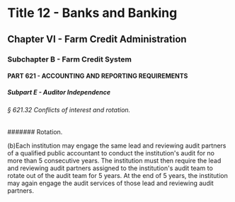 
# Title 12 - Banks and Banking
## Chapter VI - Farm Credit Administration
### Subchapter B - Farm Credit System
#### PART 621 - ACCOUNTING AND REPORTING REQUIREMENTS
##### Subpart E - Auditor Independence
###### § 621.32 Conflicts of interest and rotation.
####### Rotation.

(b)Each institution may engage the same lead and reviewing audit partners of a qualified public accountant to conduct the institution's audit for no more than 5 consecutive years. The institution must then require the lead and reviewing audit partners assigned to the institution's audit team to rotate out of the audit team for 5 years. At the end of 5 years, the institution may again engage the audit services of those lead and reviewing audit partners.
